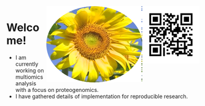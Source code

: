 <img src="https://github.com/jinghuazhao/jinghuazhao/blob/master/jhz-50.png" align="right" />
<img src="https://github.com/jinghuazhao/jinghuazhao/blob/master/gansubaiyin-circle.png" align="right" height="200" width="250" />

# Welcome!

- I am currently working on multiomics analysis with a focus on proteogenomics.
- I have gathered details of implementation for reproducible research.
